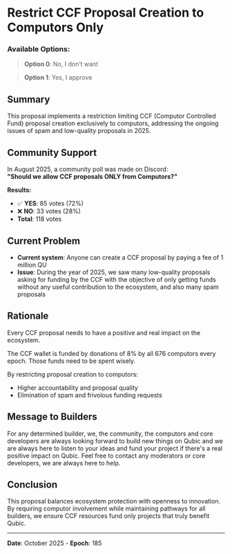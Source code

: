 # Restrict CCF Proposal Creation to Computors Only

### Available Options:
> **Option 0**: No, I don’t want  

> **Option 1**: Yes, I approve 

## Summary

This proposal implements a restriction limiting CCF (Computor Controlled Fund) proposal creation exclusively to computors, addressing the ongoing issues of spam and low-quality proposals in 2025.

## Community Support

In August 2025, a community poll was made on Discord:  
**"Should we allow CCF proposals ONLY from Computors?"**

**Results:**
- ✅ **YES**: 85 votes (72%)
- ❌ **NO**: 33 votes (28%)
- **Total**: 118 votes

## Current Problem

- **Current system**: Anyone can create a CCF proposal by paying a fee of 1 million QU
- **Issue**: During the year of 2025, we saw many low-quality proposals asking for funding by the CCF with the objective of only getting funds without any useful contribution to the ecosystem, and also many spam proposals

## Rationale

Every CCF proposal needs to have a positive and real impact on the ecosystem.

The CCF wallet is funded by donations of 8% by all 676 computors every epoch. Those funds need to be spent wisely.

By restricting proposal creation to computors:
- Higher accountability and proposal quality
- Elimination of spam and frivolous funding requests

## Message to Builders

For any determined builder, we, the community, the computors and core developers are always looking forward to build new things on Qubic and we are always here to listen to your ideas and fund your project if there's a real positive impact on Qubic. Feel free to contact any moderators or core developers, we are always here to help.

## Conclusion

This proposal balances ecosystem protection with openness to innovation. By requiring computor involvement while maintaining pathways for all builders, we ensure CCF resources fund only projects that truly benefit Qubic.

---

**Date**: October 2025 - **Epoch**: 185

